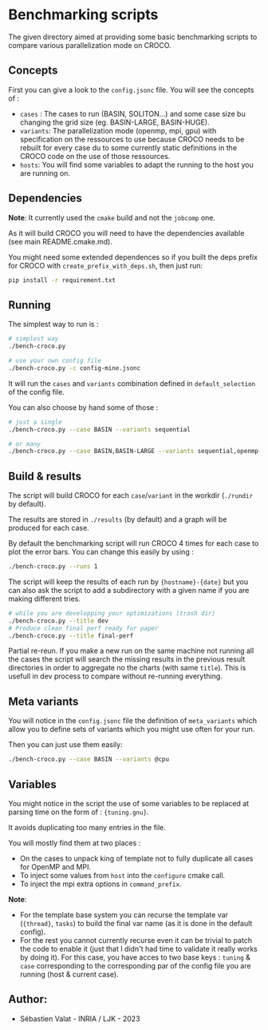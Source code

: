 Benchmarking scripts
====================

The given directory aimed at providing some basic benchmarking scripts to
compare various parallelization mode on CROCO.

Concepts
--------

First you can give a look to the `config.jsonc` file. You will see the concepts
of :

- `cases` : The cases to run (BASIN, SOLITON...) and some case size bu changing
  the grid size (eg. BASIN-LARGE, BASIN-HUGE).
- `variants`: The parallelization mode (openmp, mpi, gpu) with specification on
  the ressources to use because CROCO needs to be rebuilt for every case du to
  some currently static definitions in the CROCO code on the use of those ressources.
- `hosts`: You will find some variables to adapt the running to the host you
  are running on.

Dependencies
------------

**Note**: It currently used the `cmake` build and not the `jobcomp` one.


As it will build CROCO you will need to have the dependencies available
(see main README.cmake.md).

You might need some extended dependences so if you built the deps prefix for
CROCO with `create_prefix_with_deps.sh`, then just run:

```sh
pip install -r requirement.txt
```

Running
-------

The simplest way to run is :

```sh
# simplest way
./bench-croco.py

# use your own config file
./bench-croco.py -c config-mine.jsonc
```

It will run the `cases` and `variants` combination defined in `default_selection`
of the config file.

You can also choose by hand some of those :

```sh
# just a single
./bench-croco.py --case BASIN --variants sequential

# or many
./bench-croco.py --case BASIN,BASIN-LARGE --variants sequential,openmp-8,mpi-8,openacc-psyclone
```

Build & results
---------------

The script will build CROCO for each `case`/`variant` in the workdir (`./rundir`
by default).

The results are stored in `./results` (by default) and a graph will be produced
for each case.

By default the benchmarking script will run CROCO 4 times for each case to plot
the error bars. You can change this easily by using :

```sh
./bench-croco.py --runs 1
```

The script will keep the results of each run by `{hostname}-{date}` but you can
also ask the script to add a subdirectory with a given name if you are making different tries.

```sh
# while you are developping your optimizations (trash dir)
./bench-croco.py --title dev
# Produce clean final perf ready for paper
./bench-croco.py --title final-perf
```

Partial re-reun. If you make a new run on the same machine not running all the
cases the script will search the missing results in the previous result
directories in order to aggregate no the charts (with same `title`). This is
usefull in dev process to compare without re-running everything.

Meta variants
-------------

You will notice in the `config.jsonc` file the definition of `meta_variants`
which allow you to define sets of variants which you might use often for your
run.

Then you can just use them easily:

```sh
./bench-croco.py --case BASIN --variants @cpu
```

Variables
---------

You might notice in the script the use of some variables to be replaced at
parsing time on the form of : `{tuning.gnu}`.

It avoids duplicating too many entries in the file.

You will mostly find them at two places : 

- On the cases to unpack king of template not to fully duplicate all cases for
  OpenMP and MPI.
- To inject some values from `host` into the `configure` cmake call.
- To inject the mpi extra options in `command_prefix`.

**Note**:

- For the template base system you can recurse the template var (`{thread}`, `tasks`)
  to build the final var name (as it is done in the default config).
- For the rest you cannot currently recurse even it can be trivial to patch the code to enable it
  (just that I didn't had time to validate it really works by doing it).
  For this case, you have acces to two base keys : `tuning` & `case`
  corresponding to the corresponding par of the config file you are running
  (host & current case).

Author:
-------

 - Sébastien Valat - INRIA / LJK - 2023
